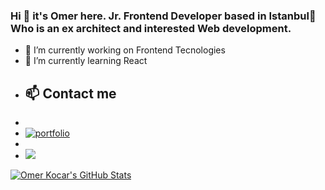 ### Hi 👋  it's Omer here. Jr. Frontend Developer based in Istanbul👋  Who is an ex architect and interested Web development.

- 🔭 I’m currently working on Frontend Tecnologies
- 🌱 I’m currently learning React 
- ## 📫 Contact me 
- 
- <a href="https://www.linkedin.com/in/omerkocar/" target="_blank" ><img src="https://img.shields.io/badge/website-000000?style=for-the-badge&logo=About.me&logoColor=white" alt="portfolio" /></a>&nbsp;
- 
- ![](https://komarev.com/ghpvc/?username=your-github-username&color=green)

[![Omer Kocar's GitHub Stats](https://github-readme-stats.vercel.app/api?username=your-github-username&show_icons=true&hide_border=false&theme=vue)](https://github.com/omer-kocar/github-readme-stats)

